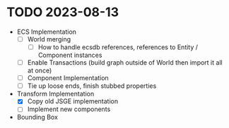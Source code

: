 # TODO 2023-08-13

- ECS Implementation
    - [ ] World merging
        - [ ] How to handle ecsdb references, references to Entity / Component instances
    - [ ] Enable Transactions (build graph outside of World then import it all at once)
    - [ ] Component Implementation
    - [ ] Tie up loose ends, finish stubbed properties
- Transform Implementation
    - [x] Copy old JSGE implementation
    - [ ] Implement new components
- Bounding Box